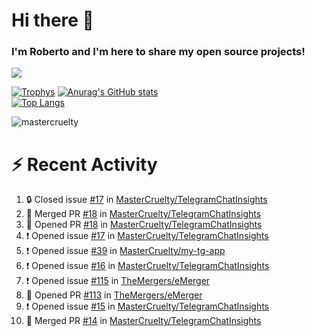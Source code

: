 # Hi there 👋
### I'm Roberto and I'm here to share my open source projects!

<img src="https://komarev.com/ghpvc/?username=mastercruelty&label=Profile views&color=0e75b6"><br>

[![Trophys](https://github-profile-trophy.vercel.app/?username=mastercruelty)](https://github.com/ryo-ma/github-profile-trophy)
[![Anurag's GitHub stats](https://github-readme-stats.vercel.app/api?username=mastercruelty&show_icons=true&theme=tokyonight)](https://github.com/anuraghazra/github-readme-stats)<br>
[![Top Langs](https://github-readme-stats.vercel.app/api/top-langs/?username=mastercruelty&langs_count=10&hide=jupyter%20notebook&exclude_repo=Alarm-project&layout=compact&theme=tokyonight)](https://github.com/anuraghazra/github-readme-stats)
<p><img align="center" src="https://github-readme-streak-stats.herokuapp.com/?user=mastercruelty&" alt="mastercruelty" /></p>

# :zap: Recent Activity
<!--START_SECTION:activity-->
1. 🔒 Closed issue [#17](https://github.com/MasterCruelty/TelegramChatInsights/issues/17) in [MasterCruelty/TelegramChatInsights](https://github.com/MasterCruelty/TelegramChatInsights)
2. 🎉 Merged PR [#18](https://github.com/MasterCruelty/TelegramChatInsights/pull/18) in [MasterCruelty/TelegramChatInsights](https://github.com/MasterCruelty/TelegramChatInsights)
3. 💪 Opened PR [#18](https://github.com/MasterCruelty/TelegramChatInsights/pull/18) in [MasterCruelty/TelegramChatInsights](https://github.com/MasterCruelty/TelegramChatInsights)
4. ❗ Opened issue [#17](https://github.com/MasterCruelty/TelegramChatInsights/issues/17) in [MasterCruelty/TelegramChatInsights](https://github.com/MasterCruelty/TelegramChatInsights)
5. ❗ Opened issue [#39](https://github.com/MasterCruelty/my-tg-app/issues/39) in [MasterCruelty/my-tg-app](https://github.com/MasterCruelty/my-tg-app)
6. ❗ Opened issue [#16](https://github.com/MasterCruelty/TelegramChatInsights/issues/16) in [MasterCruelty/TelegramChatInsights](https://github.com/MasterCruelty/TelegramChatInsights)
7. ❗ Opened issue [#115](https://github.com/TheMergers/eMerger/issues/115) in [TheMergers/eMerger](https://github.com/TheMergers/eMerger)
8. 💪 Opened PR [#113](https://github.com/TheMergers/eMerger/pull/113) in [TheMergers/eMerger](https://github.com/TheMergers/eMerger)
9. ❗ Opened issue [#15](https://github.com/MasterCruelty/TelegramChatInsights/issues/15) in [MasterCruelty/TelegramChatInsights](https://github.com/MasterCruelty/TelegramChatInsights)
10. 🎉 Merged PR [#14](https://github.com/MasterCruelty/TelegramChatInsights/pull/14) in [MasterCruelty/TelegramChatInsights](https://github.com/MasterCruelty/TelegramChatInsights)
<!--END_SECTION:activity-->
